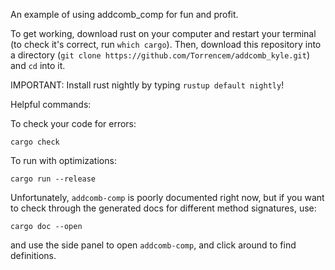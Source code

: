 An example of using addcomb_comp for fun and profit.

To get working, download rust on your computer and restart your terminal (to check it's correct, run `which cargo`). Then, download this repository into a directory (`git clone https://github.com/Torrencem/addcomb_kyle.git`) and `cd` into it.

IMPORTANT: Install rust nightly by typing `rustup default nightly`!

Helpful commands:

To check your code for errors:
```
cargo check
```

To run with optimizations:
```
cargo run --release
```

Unfortunately, `addcomb-comp` is poorly documented right now, but if you want to check through the generated docs for different method signatures, use:
```
cargo doc --open
```
and use the side panel to open `addcomb-comp`, and click around to find definitions.
